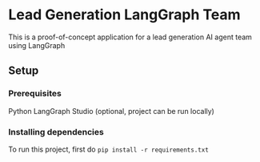 # Lead Generation LangGraph Team
This is a proof-of-concept application for a lead generation AI agent team using LangGraph

## Setup
### Prerequisites
Python
LangGraph Studio (optional, project can be run locally)
### Installing dependencies

To run this project, first do `pip install -r requirements.txt`
